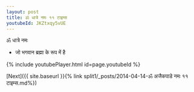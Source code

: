 ```yaml
---
layout: post
title: ॐ धात्रे नमः ११ टाइम्स
youtubeId: JKZtxqy5vUE
---
```

 
 
 ॐ धात्रे नमः  
 
 -  जो भगवान ब्रह्मा के रूप में है 
 
  
 
  
 
 
 
 
 
 


{% include youtubePlayer.html id=page.youtubeId %}
 
[Next]({{ site.baseurl }}{% link  split1/_posts/2014-04-14-ॐ अजैकपाडे नमः ११ टाइम्स.md%})
 
